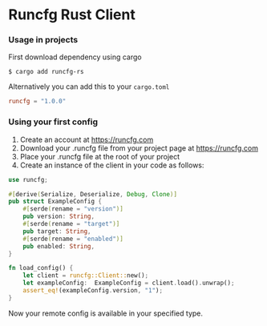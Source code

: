 # Runcfg Rust Client

### Usage in projects

First download dependency using cargo
```shell
$ cargo add runcfg-rs
```

Alternatively you can add this to your `cargo.toml`
```toml
runcfg = "1.0.0"
```

### Using your first config

1. Create an account at https://runcfg.com
2. Download your .runcfg file from your project page at https://runcfg.com
3. Place your .runcfg file at the root of your project
4. Create an instance of the client in your code as follows:

```rust
use runcfg;

#[derive(Serialize, Deserialize, Debug, Clone)]
pub struct ExampleConfig {
    #[serde(rename = "version")]
    pub version: String,
    #[serde(rename = "target")]
    pub target: String,
    #[serde(rename = "enabled")]
    pub enabled: String,
}

fn load_config() {
    let client = runcfg::Client::new();
    let exampleConfig:  ExampleConfig = client.load().unwrap();
    assert_eq!(exampleConfig.version, "1");
}
```

Now your remote config is available in your specified type.


